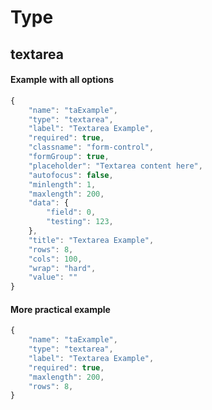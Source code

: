 # Type #
## textarea ##

#### Example with all options ####

```javascript
{
    "name": "taExample",
    "type": "textarea",
    "label": "Textarea Example",
    "required": true,
    "classname": "form-control",
    "formGroup": true,
    "placeholder": "Textarea content here",
    "autofocus": false,
    "minlength": 1,
    "maxlength": 200,
    "data": {
        "field": 0,
        "testing": 123,
    },
    "title": "Textarea Example",
    "rows": 8,
    "cols": 100,
    "wrap": "hard",
    "value": ""
}
```

#### More practical example ####

```javascript
{
    "name": "taExample",
    "type": "textarea",
    "label": "Textarea Example",
    "required": true,
    "maxlength": 200,
    "rows": 8,
}
```
